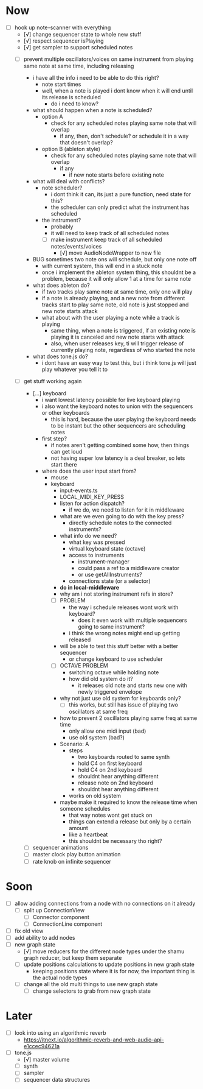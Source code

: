 # Now
- [ ] hook up note-scanner with everything
	- [√] change sequencer state to whole new stuff
	- [√] respect sequencer isPlaying
	- [√] get sampler to support scheduled notes
	- [ ] prevent multiple oscillators/voices on same instrument from playing same note at same time, including releasing
		- i have all the info i need to be able to do this right?
			- note start times
			- well, when a note is played i dont know when it will end until its release is scheduled
				- do i need to know?
		- what should happen when a note is scheduled?
			- option A
				- check for any scheduled notes playing same note that will overlap
					- if any, then, don't schedule? or schedule it in a way that doesn't overlap?
			- option B (ableton style)
				- check for any scheduled notes playing same note that will overlap
					- if any
						- if new note starts before existing note
		- what will deal with conflicts?
			- note scheduler?
				- i dont think it can, its just a pure function, need state for this?
				- the scheduler can only predict what the instrument has scheduled
			- the instrument?
				- probably
				- it will need to keep track of all scheduled notes
				- [ ] make instrument keep track of all scheduled notes/events/voices
					- [√] move AudioNodeWrapper to new file
		- BUG sometimes two note ons will schedule, but only one note off
			- with current system, this will end in a stuck note
			- once i implement the ableton system thing, this shouldnt be a problem, because it will only allow 1 at a time for same note
		- what does ableton do?
			- if two tracks play same note at same time, only one will play
			- if a note is already playing, and a new note from different tracks start to play same note, old note is just stopped and new note starts attack
			- what about with the user playing a note while a track is playing
				- same thing, when a note is triggered, if an existing note is playing it is canceled and new note starts with attack
				- also, when user releases key, ti will trigger release of currently playing note, regardless of who started the note
		- what does tone.js do?
			- i dont have an easy way to test this, but i think tone.js will just play whatever you tell it to
	- [ ] get stuff working again
		- [...] keyboard
			- i want lowest latency possible for live keyboard playing
			- i also want the keyboard notes to union with the sequencers or other keyboards
				- this is hard, because the user playing the keyboard needs to be instant
					but the other sequencers are scheduling notes
			- first step?
				- if notes aren't getting combined some how, then things can get loud
				- not having super low latency is a deal breaker, so lets start there
			- where does the user input start from?
				- mouse
				- keyboard
					- input-events.ts
					- LOCAL_MIDI_KEY_PRESS
					- listen for action dispatch?
						- if we do, we need to listen for it in middleware
					- what are we even going to do with the key press?
						- directly schedule notes to the connected instruments?
					- what info do we need?
						- what key was pressed
						- virtual keyboard state (octave)
						- access to instruments
							- instrument-manager
							- could pass a ref to a middleware creator
							- or use getAllInstruments?
						- connections state (or a selector)
					- **do in local-middleware**
					- why am i not storing instrument refs in store?
					- [ ] PROBLEM
						- the way i schedule releases wont work with keyboard?
							- does it even work with multiple sequencers going to same instrument?
						- i think the wrong notes might end up getting released
					- will be able to test this stuff better with a better sequencer
						- or change keyboard to use scheduler
					- [ ] OCTAVE PROBLEM
						- switching octave while holding note
						- how did old system do it?
							- it releases old note and starts new one with newly triggered envelope
					- why not just use old system for keyboards only?
						- [ ] this works, but still has issue of playing two oscillators at same freq
					- how to prevent 2 oscillators playing same freq at same time
						- only allow one midi input (bad)
						- use old system (bad?)
					- Scenario: A
						- steps
							- two keyboards routed to same synth
							- hold C4 on first keyboard
							- hold C4 on 2nd keyboard
							- shouldnt hear anything different
							- release note on 2nd keyboard
							- shouldnt hear anything different
						- works on old system
					- maybe make it required to know the release time when someone schedules
						- that way notes wont get stuck on
						- things can extend a release but only by a certain amount
						- like a heartbeat
						- this shouldnt be necessary tho right?


		- [ ] sequencer animations
		- [ ] master clock play button animation
		- [ ] rate knob on infinite sequencer

# Soon
- [ ] allow adding connections from a node with no connections on it already
	- [ ] split up ConnectionView
		- [ ] Connector component
		- [ ] ConnectionLine component
- [ ] fix old view
- [ ] add ability to add nodes
- [ ] new graph state
	- [√] move reducers for the different node types under the shamu graph reducer, but keep them separate
	- [ ] update positions calculations to update positions in new graph state
		- keeping positions state where it is for now, the important thing is the actual node types
	- [ ] change all the old multi things to use new graph state
		- [ ] change selectors to grab from new graph state

# Later
- [ ] look into using an algorithmic reverb
	- https://itnext.io/algorithmic-reverb-and-web-audio-api-e1ccec94621a
- [ ] tone.js
	- [√] master volume
	- [ ] synth
	- [ ] sampler
	- [ ] sequencer data structures

